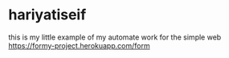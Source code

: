 # hariyatiseif
this is my little example of my automate work for the simple web https://formy-project.herokuapp.com/form
